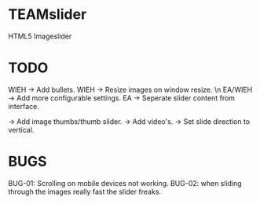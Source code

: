 TEAMslider
==========

HTML5 Imageslider 

TODO
==========
WIEH -> Add bullets.
WIEH -> Resize images on window resize. \n
EA/WIEH -> Add more configurable settings.
EA -> Seperate slider content from interface.

-> Add image thumbs/thumb slider.
-> Add video's.
-> Set slide direction to vertical.

BUGS
==========

BUG-01: Scrolling on mobile devices not working.
BUG-02: when sliding through the images really fast the slider freaks.
